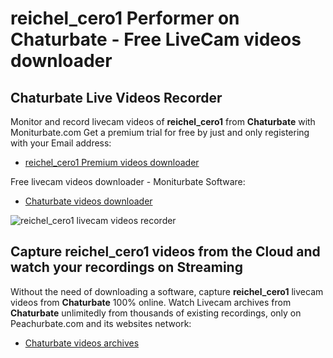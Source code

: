 # reichel_cero1 Performer on Chaturbate - Free LiveCam videos downloader

## Chaturbate Live Videos Recorder

Monitor and record livecam videos of **reichel_cero1** from **Chaturbate** with Moniturbate.com
Get a premium trial for free by just and only registering with your Email address:
* [reichel_cero1 Premium videos downloader](https://moniturbate.com/request-demo-licence-key.html)

Free livecam videos downloader - Moniturbate Software:
* [Chaturbate videos downloader](https://moniturbate.com/moniturbate-download-software.html)

![reichel_cero1 livecam videos recorder](https://peachurnet.com/templates/moniturbate-software.png)


## Capture reichel_cero1 videos from the Cloud and watch your recordings on Streaming

Without the need of downloading a software, capture **reichel_cero1** livecam videos from **Chaturbate** 100% online.
Watch Livecam archives from **Chaturbate** unlimitedly from thousands of existing recordings, only on Peachurbate.com and its websites network:
* [Chaturbate videos archives](https://peachurnet.com/)